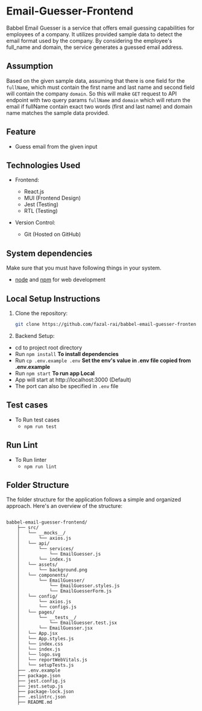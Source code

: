 # Email-Guesser-Frontend

Babbel Email Guesser is a service that offers email guessing capabilities for employees of a company. It utilizes provided sample data to detect the email format used by the company. By considering the employee's full_name and domain, the service generates a guessed email address.


## Assumption

Based on the given sample data, assuming that there is one field for the `fullName`, which must contain the first name and last name and second field will contain the company `domain`. So this will make `GET` request to API endpoint with two query params `fullName` and `domain` which will return the email if fullName contain exact two words (first and last name) and domain name matches the sample data provided.


## Feature

- Guess email from the given input

## Technologies Used

- Frontend:
  - React.js
  - MUI (Frontend Design)
  - Jest (Testing)
  - RTL (Testing)

- Version Control:
  - Git (Hosted on GitHub)

## System dependencies

Make sure that you must have following things in your system. 

- [node](https://github.com/creationix/nvm) and [npm](https://docs.npmjs.com/cli/v8) for web development


## Local Setup Instructions

1. Clone the repository:
   ```bash
   git clone https://github.com/fazal-rai/babbel-email-guesser-frontend.git
2. Backend Setup:
  - cd to project root directory
  - Run `npm install` **To install dependencies**
  - Run `cp .env.example .env` **Set the env's value in .env file copied from .env.example**
  - Run `npm start` **To run app Local**
  - App will start at http://localhost:3000 (Default)
  - The port can also be specified in `.env` file



## Test cases

- To Run test cases
  - `npm run test`

## Run Lint

- To Run linter
  - `npm run lint`


## Folder Structure

The folder structure for the application follows a simple and organized approach. Here's an overview of the structure:


```

babbel-email-guesser-frontend/
    ├── src/
    │   └── __mocks__/
    │       └── axios.js
    │   └── api/
    │       └── services/
    │           └── EmailGuesser.js
    │       └── index.js
    │   └── assets/
    │       └── background.png
    │   └── components/
    │       └── EmailGuesser/
    │           └── EmailGuesser.styles.js
    │           └── EmailGuesserForm.js
    │   └── config/
    │       └── axios.js
    │       └── configs.js
    │   └── pages/
    │       └── __tests__/
    │           └── EmailGuesser.test.jsx
    │       └── EmailGuesser.jsx
    │   └── App.jsx
    │   └── App.styles.js
    │   └── index.css
    │   └── index.js
    │   └── logo.svg
    │   └── reportWebVitals.js
    │   └── setupTests.js
    ├── .env.example
    ├── package.json
    ├── jest.config.js
    ├── jest.setup.js
    ├── package-lock.json
    ├── .eslintrc.json
    ├── README.md


```